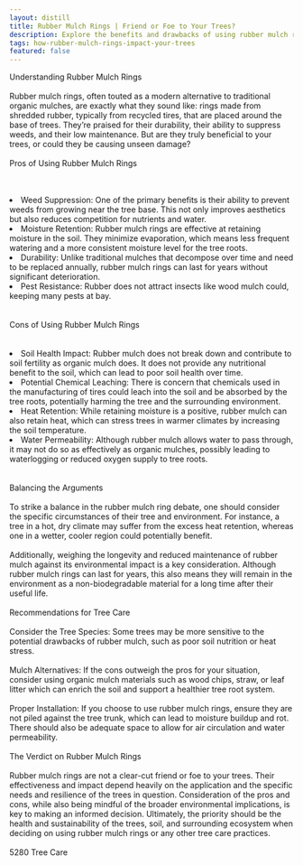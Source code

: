 ```yaml
---
layout: distill
title: Rubber Mulch Rings | Friend or Foe to Your Trees?
description: Explore the benefits and drawbacks of using rubber mulch rings for tree health in our in-depth analysis.
tags: how-rubber-mulch-rings-impact-your-trees
featured: false
---
```


Understanding Rubber Mulch Rings<br /><br />Rubber mulch rings, often touted as a modern alternative to traditional organic mulches, are exactly what they sound like: rings made from shredded rubber, typically from recycled tires, that are placed around the base of trees. They’re praised for their durability, their ability to suppress weeds, and their low maintenance. But are they truly beneficial to your trees, or could they be causing unseen damage?<br /><br />Pros of Using Rubber Mulch Rings<br /><br /><br /><li>Weed Suppression: One of the primary benefits is their ability to prevent weeds from growing near the tree base. This not only improves aesthetics but also reduces competition for nutrients and water.</li><li>Moisture Retention: Rubber mulch rings are effective at retaining moisture in the soil. They minimize evaporation, which means less frequent watering and a more consistent moisture level for the tree roots.</li><li>Durability: Unlike traditional mulches that decompose over time and need to be replaced annually, rubber mulch rings can last for years without significant deterioration.</li><li>Pest Resistance: Rubber does not attract insects like wood mulch could, keeping many pests at bay.</li><br /><br />Cons of Using Rubber Mulch Rings<br /><br /><br /><li>Soil Health Impact: Rubber mulch does not break down and contribute to soil fertility as organic mulch does. It does not provide any nutritional benefit to the soil, which can lead to poor soil health over time.</li><li>Potential Chemical Leaching: There is concern that chemicals used in the manufacturing of tires could leach into the soil and be absorbed by the tree roots, potentially harming the tree and the surrounding environment.</li><li>Heat Retention: While retaining moisture is a positive, rubber mulch can also retain heat, which can stress trees in warmer climates by increasing the soil temperature.</li><li>Water Permeability: Although rubber mulch allows water to pass through, it may not do so as effectively as organic mulches, possibly leading to waterlogging or reduced oxygen supply to tree roots.</li><br /><br />Balancing the Arguments<br /><br />To strike a balance in the rubber mulch ring debate, one should consider the specific circumstances of their tree and environment. For instance, a tree in a hot, dry climate may suffer from the excess heat retention, whereas one in a wetter, cooler region could potentially benefit.<br /><br />Additionally, weighing the longevity and reduced maintenance of rubber mulch against its environmental impact is a key consideration. Although rubber mulch rings can last for years, this also means they will remain in the environment as a non-biodegradable material for a long time after their useful life.<br /><br />Recommendations for Tree Care<br /><br />Consider the Tree Species: Some trees may be more sensitive to the potential drawbacks of rubber mulch, such as poor soil nutrition or heat stress.<br /><br />Mulch Alternatives: If the cons outweigh the pros for your situation, consider using organic mulch materials such as wood chips, straw, or leaf litter which can enrich the soil and support a healthier tree root system.<br /><br />Proper Installation: If you choose to use rubber mulch rings, ensure they are not piled against the tree trunk, which can lead to moisture buildup and rot. There should also be adequate space to allow for air circulation and water permeability.<br /><br />The Verdict on Rubber Mulch Rings<br /><br />Rubber mulch rings are not a clear-cut friend or foe to your trees. Their effectiveness and impact depend heavily on the application and the specific needs and resilience of the trees in question. Consideration of the pros and cons, while also being mindful of the broader environmental implications, is key to making an informed decision. Ultimately, the priority should be the health and sustainability of the trees, soil, and surrounding ecosystem when deciding on using rubber mulch rings or any other tree care practices.<br /><br />5280 Tree Care

